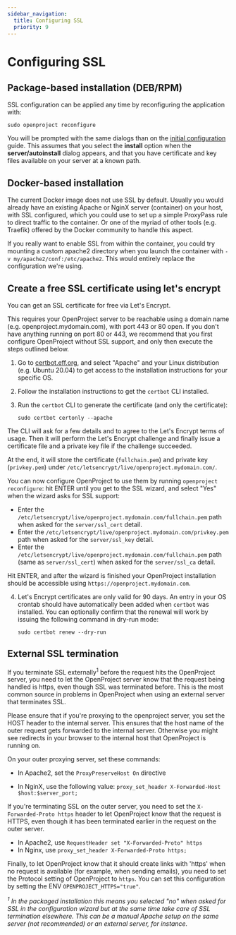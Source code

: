 ```yaml
---
sidebar_navigation:
  title: Configuring SSL
  priority: 9
---
```


# Configuring SSL

## Package-based installation (DEB/RPM)

SSL configuration can be applied any time by reconfiguring the application with:

```shell
sudo openproject reconfigure
```

You will be prompted with the same dialogs than on the [initial configuration](../../installation/packaged/#step-3-apache2-web-server-and-ssl-termination) guide. This assumes that you select the **install** option when the **server/autoinstall** dialog appears, and that you have certificate and key files available on your server at a known path.

## Docker-based installation

The current Docker image does not use SSL by default. Usually you would already have an existing Apache or NginX server (container) on your host, with SSL configured, which you could use to set up a simple ProxyPass rule to direct traffic to the container. Or one of the myriad of other tools (e.g. Traefik) offered by the Docker community to handle this aspect.

If you really want to enable SSL from within the container, you could try mounting a custom apache2 directory when you launch the container with `-v
my/apache2/conf:/etc/apache2`. This would entirely replace the configuration we're using.

## Create a free SSL certificate using let's encrypt

You can get an SSL certificate for free via Let's Encrypt.

This requires your OpenProject server to be reachable using a domain name (e.g. openproject.mydomain.com), with port 443 or 80 open. If you don't have anything running on port 80 or 443, we recommend that you first configure OpenProject without SSL support, and only then execute the steps outlined below.

1. Go to [certbot.eff.org](https://certbot.eff.org), and select "Apache" and your Linux distribution (e.g. Ubuntu 20.04) to get access to the installation instructions for your specific OS.
2. Follow the installation instructions to get the `certbot` CLI installed.
3. Run the `certbot` CLI to generate the certificate (and only the certificate):

    ```shell
    sudo certbot certonly --apache
    ```

  The CLI will ask for a few details and to agree to the Let's Encrypt terms of usage. Then it will perform the Let's Encrypt challenge and finally issue a certificate file and a private key file if the challenge succeeded.

  At the end, it will store the certificate (`fullchain.pem`) and private key (`privkey.pem`) under `/etc/letsencrypt/live/openproject.mydomain.com/`.

  You can now configure OpenProject to use them by running `openproject reconfigure`: hit ENTER until you get to the SSL wizard, and select "Yes" when the wizard asks for SSL support:

  * Enter the `/etc/letsencrypt/live/openproject.mydomain.com/fullchain.pem` path when asked for the `server/ssl_cert` detail.
  * Enter the `/etc/letsencrypt/live/openproject.mydomain.com/privkey.pem` path when asked for the `server/ssl_key` detail.
  * Enter the `/etc/letsencrypt/live/openproject.mydomain.com/fullchain.pem` path (same as `server/ssl_cert`) when asked for the `server/ssl_ca` detail.

  Hit ENTER, and after the wizard is finished your OpenProject installation should be accessible using `https://openproject.mydomain.com`.

4. Let's Encrypt certificates are only valid for 90 days. An entry in your OS crontab should have automatically been added when `certbot` was installed. You can optionally confirm that the renewal will work by issuing the following command in dry-run mode:

    ```shell
    sudo certbot renew --dry-run
    ```


## External SSL termination

If you terminate SSL externally<sup>1</sup> before the request hits the OpenProject server, you need to let the OpenProject server know that the request being handled is https, even though SSL was terminated before.   This is the most common source in problems in OpenProject when using an external server that terminates SSL.

Please ensure that if you're proxying to the openproject server, you set the HOST header to the internal server. This ensures that the host name of the outer request gets forwarded to the internal server. Otherwise you might see redirects in your browser to the internal host that OpenProject is running on.

On your outer proxying server, set these commands:

- In Apache2, set the `ProxyPreserveHost On` directive 

- In NginX, use the following value: `proxy_set_header X-Forwarded-Host $host:$server_port;`

  

If you're terminating SSL on the outer server, you need to set the `X-Forwarded-Proto https` header to let OpenProject know that the request is HTTPS, even though it has been terminated earlier in the request on the outer server.

- In Apache2, use `RequestHeader set "X-Forwarded-Proto" https`
- In Nginx, use `proxy_set_header X-Forwarded-Proto https;`



Finally, to let OpenProject know that it should create links with 'https' when no request is available (for example, when sending emails), you need to set the Protocol setting of OpenProject to `https`. You can set this configuration by setting the ENV `OPENPROJECT_HTTPS="true"`.


_<sup>1</sup> In the packaged installation this means you selected "no" when asked for SSL in the configuration wizard but at the same time take care of SSL termination elsewhere. This can be a manual Apache setup on the same server (not recommended) or an external server, for instance._
